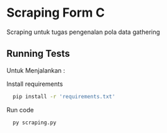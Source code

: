 # Scraping Form C
Scraping untuk tugas pengenalan pola data gathering
## Running Tests

Untuk Menjalankan :

Install requirements

```bash
  pip install -r 'requirements.txt'
```

Run code

```bash
  py scraping.py
```
